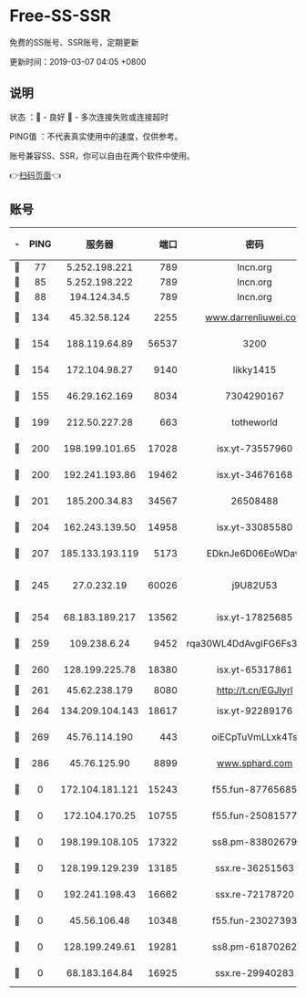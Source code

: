 # Free-SS-SSR

免费的SS账号、SSR账号，定期更新

更新时间：2019-03-07 04:05 +0800

## 说明

状态     ：🙂 - 良好 🙁 - 多次连接失败或连接超时

PING值   ：不代表真实使用中的速度，仅供参考。

账号兼容SS、SSR，你可以自由在两个软件中使用。

👉[扫码页面](https://liesauer.github.io/Free-SS-SSR/)👈

## 账号

|-|PING|服务器|端口|密码|加密方式|区域|
|:----:|:----:|:-----:|-----:|:----:|:----:|:----:|
|🙂|77|5.252.198.221|789|lncn.org|rc4|JP|
|🙂|85|5.252.198.222|789|lncn.org|rc4|JP|
|🙂|88|194.124.34.5|789|lncn.org|rc4|JP|
|🙂|134|45.32.58.124|2255|www.darrenliuwei.com|aes-256-cfb|JP|
|🙂|154|188.119.64.89|56537|3200|aes-256-cfb|RU|
|🙂|154|172.104.98.27|9140|likky1415|aes-256-cfb|JP|
|🙂|155|46.29.162.169|8034|7304290167|aes-256-cfb|RU|
|🙂|199|212.50.227.28|663|totheworld|aes-256-cfb|US|
|🙂|200|198.199.101.65|17028|isx.yt-73557960|aes-256-cfb|US|
|🙂|200|192.241.193.86|19462|isx.yt-34676168|aes-256-cfb|US|
|🙂|201|185.200.34.83|34567|26508488|aes-256-cfb|US|
|🙂|204|162.243.139.50|14958|isx.yt-33085580|aes-256-cfb|US|
|🙂|207|185.133.193.119|5173|EDknJe6D06EoWDaw|aes-256-cfb|US|
|🙂|245|27.0.232.19|60026|j9U82U53|xchacha20-ietf-poly1305|HK|
|🙂|254|68.183.189.217|13562|isx.yt-17825685|aes-256-cfb|SG|
|🙂|259|109.238.6.24|9452|rqa30WL4DdAvgIFG6Fs3znzTa|aes-256-cfb|FR|
|🙂|260|128.199.225.78|18380|isx.yt-65317861|aes-256-cfb|SG|
|🙂|261|45.62.238.179|8080|http://t.cn/EGJIyrl|rc4-md5|CA|
|🙂|264|134.209.104.143|18617|isx.yt-92289176|aes-256-cfb|SG|
|🙂|269|45.76.114.190|443|oiECpTuVmLLxk4Ts|aes-256-cfb|AU|
|🙂|286|45.76.125.90|8899|www.sphard.com|aes-256-cfb|AU|
|🙁|0|172.104.181.121|15243|f55.fun-87765685|aes-256-cfb|SG|
|🙁|0|172.104.170.25|10755|f55.fun-25081577|aes-256-cfb|SG|
|🙁|0|198.199.108.105|17322|ss8.pm-83802679|aes-256-cfb|US|
|🙁|0|128.199.129.239|13185|ssx.re-36251563|aes-256-cfb|SG|
|🙁|0|192.241.198.43|16662|ssx.re-72178720|aes-256-cfb|US|
|🙁|0|45.56.106.48|10348|f55.fun-23027393|aes-256-cfb|US|
|🙁|0|128.199.249.61|19281|ss8.pm-61870262|aes-256-cfb|SG|
|🙁|0|68.183.164.84|16925|ssx.re-29940283|aes-256-cfb|US|
